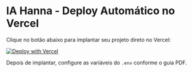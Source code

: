 # IA Hanna - Deploy Automático no Vercel

Clique no botão abaixo para implantar seu projeto direto no Vercel:

[![Deploy with Vercel](https://vercel.com/button)](https://vercel.com/new/import?s=https://github.com/seuusuario/seurepositorio)

Depois de implantar, configure as variáveis do `.env` conforme o guia PDF.
